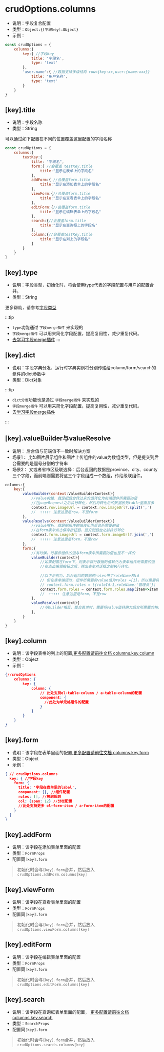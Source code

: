 # crudOptions.columns
* 说明：字段复合配置
* 类型：`Object:{[字段key]:Object}`
* 示例：
```js
const crudOptions = {
    columns:{
        key:{ //字段key
            title: '字段名',
            type: 'text'
        },
        'user.name':{ //数据支持多级结构 row={key:xx,user:{name:xxx}}
            title: '用户名称',
            type: 'text'
        }
    }
}
```

## [key].title

* 说明：字段名称
* 类型：String 

可以通过如下配置在不同的位置覆盖这里配置的字段名称
```js
const crudOptions = {
    columns:{
        testKey:{
            title: "字段名",
            form:{ //会覆盖 testKey.title
                title:"显示在表单上的字段名"
            },
            addForm:{ //会覆盖form.title
                title:"显示在添加表单上的字段名"
            },
            viewForm:{//会覆盖form.title
                title:"显示在查看表单上的字段名"
            },
            editForm:{//会覆盖form.title
                title:"显示在编辑表单上的字段名"
            },
            search:{//会覆盖form.title
                title:"显示在查询框上的字段名"
            },
            column:{//会覆盖testKey.title
                title:"显示在列上的字段名"
            }
        }
    }
}
```

## [key].type

* 说明：字段类型，初始化时，将会使用type代表的字段配置与用户的配置合并。
* 类型：String

更多帮助，请参考[字段类型](/guide/advance/column-type.md)

:::tip

* `type`功能通过 `字段merge插件` 来实现的    
* `字段merge插件` 可以用来简化字段配置，提高复用性，减少重复代码。    
* [去学习字段merge插件](/guide/advance/column-type.html#字段merge插件)
:::

## [key].dict
* 说明：字段字典分发，运行时字典实例将分别传递给column/form/search的组件的dict参数中
* 类型：Dict对象

:::tip

* `dict分发`功能也是通过 `字段merge插件` 来实现的    
* `字段merge插件` 可以用来简化字段配置，提高复用性，减少重复代码。   
* [去学习字段merge插件](/guide/advance/column-type.html#字段merge插件)

::: 

## [key].valueBuilder与valueResolve
* 说明： 后台值与前端值不一致时解决方案
* 场景1： 比如图片展示组件和图片上传组件的value为数组类型，但是提交到后台需要的是逗号分割的字符串
* 场景2： 又或者省市区级联选择：后台返回的数据是province、city、county三个字段，而前端则需要将这三个字段组成一个数组，传给级联组件。
```js
columns:{
    key:{
        valueBuilder(context:ValueBuilderContext){
            //value构建，就是把后台传过来的值转化为前端组件所需要的值
            //在pageRequest之后执行转化，然后将转化后的数据放到table里面显示
            context.row.imageUrl = context.row.imageUrl?.split(',')
            //  ↑↑↑↑↑ 注意这里是row，不是form
        }, 
        valueResolve(context:ValueBuilderContext){
            //value解析，就是把组件的值转化为后台所需要的值
            //在form表单点击保存按钮后，提交到后台之前执行转化
            context.form.imageUrl = context.form.imageUrl?.join(',')
            //  ↑↑↑↑↑ 注意这里是form，不是row
        }, 
        form:{
            //有时候，行展示组件的值与form表单所需要的值也是不一样的
            valueBuilder(context){
                //如果配置在form下，则表示将行数据的值转化为表单组件所需要的值 
                //在点击编辑按钮之后，弹出表单对话框之前执行转化。
                
                //以下示例为，后台返回的数据的roles带了roleName和id
                // 但在表单编辑时，组件所需要的value值为roles =[1]，所以需要将value转化为id数组
                // context.form.roles = [{roleId:1,roleName:'管理员'}]
                context.form.roles = context.form.roles.map(item=>item.roleId)
                //  ↑↑↑↑↑ 注意这里是form，不是row
            }, 
            valueResolve(context){
                //与builder相反，提交表单时，需要将value值转换为后台所需要的格式提交给后台
            },
        }
    }
}
```



## [key].column
* 说明：该字段表格的列上的配置,[更多配置请前往文档 columns.key.column](./column.md)
* 类型：Object
* 示例：
```json
{//crudOptions
    columns: {
        key: {
            column: {
                // 此处支持el-table-column / a-table-column的配置
                component: {
                  //此处为单元格组件的配置
                }
            }    
        }
    }
}
```



## [key].form
* 说明：该字段在表单里面的配置,[更多配置请前往文档 columns.key.form](./form.md)
* 类型：Object
* 示例：
```json
{ // crudOptions.columns
  key: { //字段key
    form: {
      title: '字段在表单里的label',
      component: {}, //组件配置
      rules: [], //校验规则
      col: {span: 12} //分栏配置
      //此处支持更多 el-form-item / a-form-item的配置
    } 
  }
}
```



## [key].addForm
* 说明：该字段在添加表单里面的配置
* 类型：`FormProps`
* 配置同`[key].form`

>初始化时会与`[key].form`合并，然后放入`crudOptions.addForm.columns[key]`


## [key].viewForm
* 说明：该字段在查看表单里面的配置
* 类型：`FormProps`
* 配置同`[key].form`

>初始化时会与`[key].form`合并，然后放入`crudOptions.viewForm.columns[key]`


## [key].editForm
* 说明：该字段在编辑表单里面的配置
* 类型：`FormProps`
* 配置同`[key].form`
>初始化时会与`[key].form`合并，然后放入`crudOptions.editForm.columns[key]`


## [key].search
* 说明：该字段在查询框表单里面的配置， [更多配置请前往文档 columns.key.search](./search.md)
* 类型：`SearchProps`
* 配置同`[key].form`
>初始化时会与`[key].form`合并，然后放入`crudOptions.search.columns[key]`
